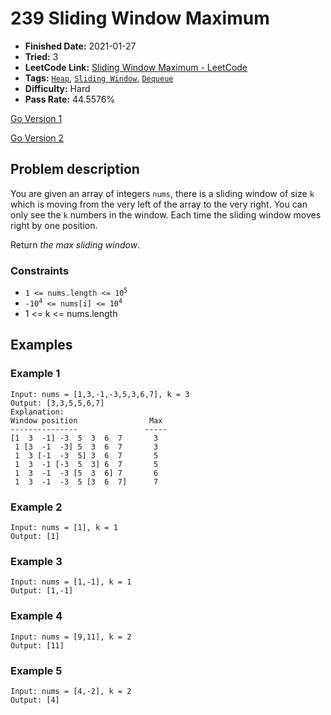 # 239 Sliding Window Maximum

- **Finished Date:** 2021-01-27
- **Tried:** 3
- **LeetCode Link:** [Sliding Window Maximum - LeetCode](https://leetcode.com/problems/sliding-window-maximum/)
- **Tags:** [`Heap`](https://leetcode.com/tag/heap/), [`Sliding Window`](https://leetcode.com/tag/sliding-window/), [`Dequeue`](https://leetcode.com/tag/dequeue/)
- **Difficulty:** Hard
- **Pass Rate:** 44.5576%

[Go Version 1](../Go/239_Sliding_Window_Maximum/v1.go)

[Go Version 2](../Go/239_Sliding_Window_Maximum/v2.go)

## Problem description

You are given an array of integers `nums`, there is a sliding window of size `k` which is moving from the very left of the array to the very right. You can only see the `k` numbers in the window. Each time the sliding window moves right by one position.

Return *the max sliding window*.

### Constraints

- <code>1 <= nums.length <= 10<sup>5</sup></code>
- <code>-10<sup>4</sup> <= nums[i] <= 10<sup>4</sup></code>
- 1 <= k <= nums.length

## Examples

### Example 1

```
Input: nums = [1,3,-1,-3,5,3,6,7], k = 3
Output: [3,3,5,5,6,7]
Explanation:
Window position                Max
---------------               -----
[1  3  -1] -3  5  3  6  7       3
 1 [3  -1  -3] 5  3  6  7       3
 1  3 [-1  -3  5] 3  6  7       5
 1  3  -1 [-3  5  3] 6  7       5
 1  3  -1  -3 [5  3  6] 7       6
 1  3  -1  -3  5 [3  6  7]      7
```

### Example 2

```
Input: nums = [1], k = 1
Output: [1]
```

### Example 3

```
Input: nums = [1,-1], k = 1
Output: [1,-1]
```

### Example 4

```
Input: nums = [9,11], k = 2
Output: [11]
```

### Example 5

```
Input: nums = [4,-2], k = 2
Output: [4]
```
